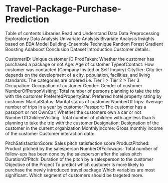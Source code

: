 # Travel-Package-Purchase-Prediction
Table of contents
Libraries
Read and Understand Data
Data Preprocessing
Exploratory Data Analysis
Univariate Analysis
Bivariate Analysis
Insights based on EDA
Model Building-Ensemble Technique
Random Forest
Gradient Boosting
Adaboost
Conclusion
Dataset Introduction
Customer details:

CustomerID: Unique customer ID
ProdTaken: Whether the customer has purchased a package or not
Age: Age of customer
TypeofContact: How customer was contacted (Company Invited or Self Inquiry)
CityTier: City tier depends on the development of a city, population, facilities, and living standards. The categories are ordered i.e. Tier 1 > Tier 2 > Tier 3
Occupation: Occupation of customer
Gender: Gender of customer
NumberOfPersonVisiting: Total number of persons planning to take the trip with the customer
PreferredPropertyStar: Preferred hotel property rating by customer
MaritalStatus: Marital status of customer
NumberOfTrips: Average number of trips in a year by customer
Passport: The customer has a passport or not
OwnCar: Whether the customers own a car or not
NumberOfChildrenVisiting: Total number of children with age less than 5 planning to take the trip with the customer
Designation: Designation of the customer in the current organization
MonthlyIncome: Gross monthly income of the customer
Customer interaction data:

PitchSatisfactionScore: Sales pitch satisfaction score
ProductPitched: Product pitched by the salesperson
NumberOfFollowups: Total number of follow-ups has been done by the salesperson after the sales pitch
DurationOfPitch: Duration of the pitch by a salesperson to the customer
Objective of the Project
To predict which customer is more likely to purchase the newly introduced travel package
Which variables are most significant.
Which segment of customers should be targeted more.
